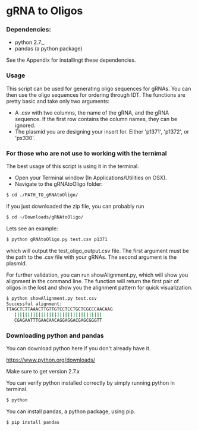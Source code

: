 # gRNA to Oligos

### Dependencies: 
* python 2.7._
* pandas (a python package)

See the Appendix for installingt these dependencies.

### Usage

This script can be used for generating oligo sequences for gRNAs. You can then use the oligo sequences for ordering through IDT. The functions are pretty basic and take only two arguments:
* A .csv with two columns, the name of the gRNA,  and the gRNA sequence. If the first row contains the column names, they can be ignored.
* The plasmid you are designing your insert for. Either 'p1371', 'p1372', or 'px330'.

### For those who are not use to working with the ternimal

The best usage of this script is using it in the terminal.
* Open your Terminal window (In Applications/Utilities on OSX).
* Navigate to the gRNAtoOligo folder:
```bash
$ cd ./PATH_TO_gRNAtoOligo/
```
if you just downloaded the zip file, you can probably run
```bash
$ cd ~/Downloads/gRNAtoOligo/ 
```

Lets see an example:
```bash
$ python gRNAtoOligo.py test.csv p1371
```
which will output the test_oligo_output.csv file. The first argument must be the path to the .csv file with your gRNAs. The
second argument is the plasmid. 

For further validation, you can run showAlignment.py, which will show you alignment in the command line. The function will return
the first pair of oligos in the lost and show you the alignment pattern for quick visualization.

```bash
$ python showAlignment.py test.csv
Successful alignment:
TTAGCTCTTAAACTTGTTGTCCTCCTGCTCGCCCAACAAG
   |||||||||||||||||||||||||||||||||
   CGAGAATTTGAACAACAGGAGGACGAGCGGGTT
```

### Downloading python and pandas

You can download python here if you don't already have it.

https://www.python.org/downloads/

Make sure to get version 2.7.x 

You can verify python installed correctly by simply running python in terminal.
```bash
$ python
```

You can install pandas, a python package, using pip.
```bash
$ pip install pandas
```
